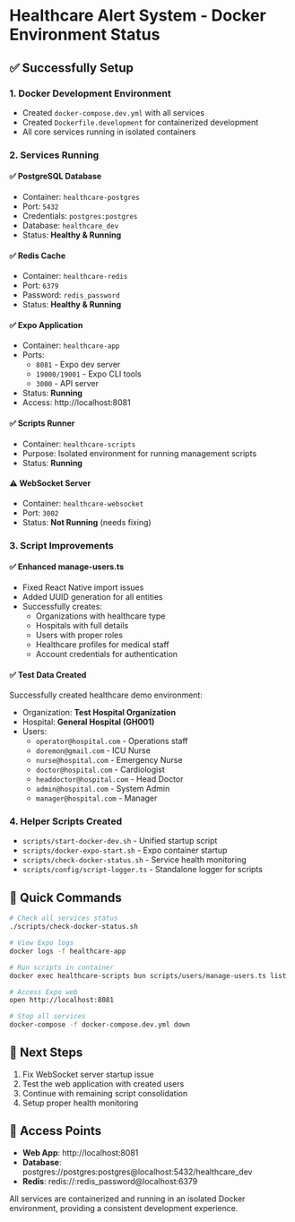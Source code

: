 # Healthcare Alert System - Docker Environment Status

## ✅ Successfully Setup

### 1. **Docker Development Environment**
- Created `docker-compose.dev.yml` with all services
- Created `Dockerfile.development` for containerized development
- All core services running in isolated containers

### 2. **Services Running**

#### ✅ PostgreSQL Database
- Container: `healthcare-postgres`
- Port: `5432`
- Credentials: `postgres:postgres`
- Database: `healthcare_dev`
- Status: **Healthy & Running**

#### ✅ Redis Cache
- Container: `healthcare-redis`
- Port: `6379`
- Password: `redis_password`
- Status: **Healthy & Running**

#### ✅ Expo Application
- Container: `healthcare-app`
- Ports: 
  - `8081` - Expo dev server
  - `19000/19001` - Expo CLI tools
  - `3000` - API server
- Status: **Running**
- Access: http://localhost:8081

#### ✅ Scripts Runner
- Container: `healthcare-scripts`
- Purpose: Isolated environment for running management scripts
- Status: **Running**

#### ⚠️ WebSocket Server
- Container: `healthcare-websocket`
- Port: `3002`
- Status: **Not Running** (needs fixing)

### 3. **Script Improvements**

#### ✅ Enhanced manage-users.ts
- Fixed React Native import issues
- Added UUID generation for all entities
- Successfully creates:
  - Organizations with healthcare type
  - Hospitals with full details
  - Users with proper roles
  - Healthcare profiles for medical staff
  - Account credentials for authentication

#### ✅ Test Data Created
Successfully created healthcare demo environment:
- Organization: **Test Hospital Organization**
- Hospital: **General Hospital (GH001)**
- Users:
  - `operator@hospital.com` - Operations staff
  - `doremon@gmail.com` - ICU Nurse
  - `nurse@hospital.com` - Emergency Nurse
  - `doctor@hospital.com` - Cardiologist
  - `headdoctor@hospital.com` - Head Doctor
  - `admin@hospital.com` - System Admin
  - `manager@hospital.com` - Manager

### 4. **Helper Scripts Created**
- `scripts/start-docker-dev.sh` - Unified startup script
- `scripts/docker-expo-start.sh` - Expo container startup
- `scripts/check-docker-status.sh` - Service health monitoring
- `scripts/config/script-logger.ts` - Standalone logger for scripts

## 🔧 Quick Commands

```bash
# Check all services status
./scripts/check-docker-status.sh

# View Expo logs
docker logs -f healthcare-app

# Run scripts in container
docker exec healthcare-scripts bun scripts/users/manage-users.ts list

# Access Expo web
open http://localhost:8081

# Stop all services
docker-compose -f docker-compose.dev.yml down
```

## 📝 Next Steps

1. Fix WebSocket server startup issue
2. Test the web application with created users
3. Continue with remaining script consolidation
4. Setup proper health monitoring

## 🚀 Access Points

- **Web App**: http://localhost:8081
- **Database**: postgres://postgres:postgres@localhost:5432/healthcare_dev
- **Redis**: redis://:redis_password@localhost:6379

All services are containerized and running in an isolated Docker environment, providing a consistent development experience.